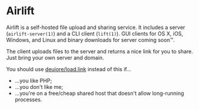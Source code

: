 # Airlift

Airlift is a self-hosted file upload and sharing service. It includes a server
(`airlift-server(1)`) and a CLI client (`lift(1)`). GUI clients for OS X, iOS,
Windows, and Linux and binary downloads for server coming soon™.

The client uploads files to the server and returns a nice link for you to
share. Just bring your own server and domain.

You should use [deuiore/load.link](https://github.com/deuiore/load.link)
instead of this if...

- ...you like PHP;
- ...you don't like me;
- ...you're on a free/cheap shared host that doesn't allow long-running
  processes.
